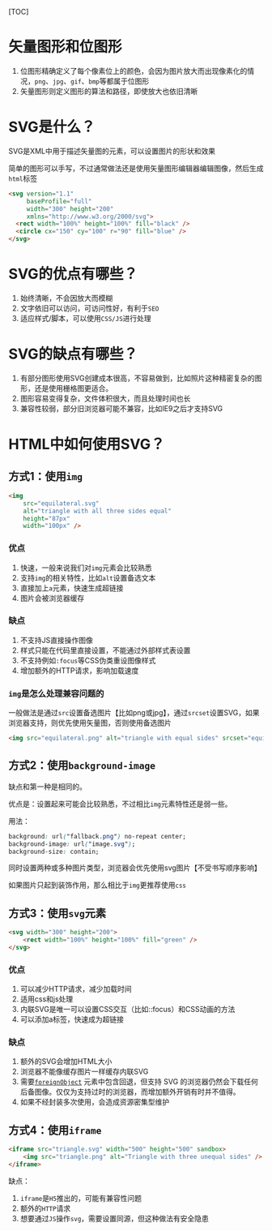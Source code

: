 [TOC]

# 矢量图形和位图形
1. 位图形精确定义了每个像素位上的颜色，会因为图片放大而出现像素化的情况，`png`、`jpg`、`gif`、`bmp`等都属于位图形
2. 矢量图形则定义图形的算法和路径，即使放大也依旧清晰

# SVG是什么？
SVG是XML中用于描述矢量图的元素，可以设置图片的形状和效果

简单的图形可以手写，不过通常做法还是使用矢量图形编辑器编辑图像，然后生成`html`标签
```html
<svg version="1.1"
     baseProfile="full"
     width="300" height="200"
     xmlns="http://www.w3.org/2000/svg">
  <rect width="100%" height="100%" fill="black" />
  <circle cx="150" cy="100" r="90" fill="blue" />
</svg>
```

# SVG的优点有哪些？
1. 始终清晰，不会因放大而模糊
2. 文字依旧可以访问，可访问性好，有利于`SEO`
3. 适应样式/脚本，可以使用`CSS/JS`进行处理

# SVG的缺点有哪些？
1. 有部分图形使用SVG创建成本很高，不容易做到，比如照片这种精密复杂的图形，还是使用栅格图更适合。
2. 图形容易变得复杂，文件体积很大，而且处理时间也长
3. 兼容性较弱，部分旧浏览器可能不兼容，比如IE9之后才支持SVG

# HTML中如何使用SVG？
## 方式1：使用`img`
```html
<img
    src="equilateral.svg"
    alt="triangle with all three sides equal"
    height="87px"
    width="100px" />
```

### 优点
1. 快速，一般来说我们对`img`元素会比较熟悉
2. 支持`img`的相关特性，比如`alt`设置备选文本
3. 直接加上`a`元素，快速生成超链接
4. 图片会被浏览器缓存
   
### 缺点
1. 不支持JS直接操作图像
2. 样式只能在代码里直接设置，不能通过外部样式表设置
3. 不支持例如`:focus`等CSS伪类重设图像样式
4. 增加额外的HTTP请求，影响加载速度

### `img`是怎么处理兼容问题的
一般做法是通过`src`设置备选图片【比如png或jpg】，通过`srcset`设置SVG，如果浏览器支持，则优先使用矢量图，否则使用备选图片
```html
<img src="equilateral.png" alt="triangle with equal sides" srcset="equilateral.svg">
```

## 方式2：使用`background-image`
缺点和第一种是相同的。

优点是：设置起来可能会比较熟悉，不过相比`img`元素特性还是弱一些。

用法：
```css
background: url("fallback.png") no-repeat center;
background-image: url("image.svg");
background-size: contain;
```
同时设置两种或多种图片类型，浏览器会优先使用svg图片【不受书写顺序影响】

如果图片只起到装饰作用，那么相比于`img`更推荐使用`css`

## 方式3：使用`svg`元素
```html
<svg width="300" height="200">
    <rect width="100%" height="100%" fill="green" />
</svg>
```

### 优点
1. 可以减少HTTP请求，减少加载时间
2. 适用css和js处理
3. 内联SVG是唯一可以设置CSS交互（比如::focus）和CSS动画的方法
4. 可以添加a标签，快速成为超链接

### 缺点
1. 额外的SVG会增加HTML大小
2. 浏览器不能像缓存图片一样缓存内联SVG
3. 需要[`foreignObject`](https://developer.mozilla.org/zh-CN/docs/Web/SVG/Element/foreignObject) 元素中包含回退，但支持 SVG 的浏览器仍然会下载任何后备图像。仅仅为支持过时的浏览器，而增加额外开销有时并不值得。
4. 如果不经封装多次使用，会造成资源密集型维护

## 方式4：使用`iframe`
```html
<iframe src="triangle.svg" width="500" height="500" sandbox>
    <img src="triangle.png" alt="Triangle with three unequal sides" />
</iframe>
```
缺点：
1. `iframe`是`H5`推出的，可能有兼容性问题
2. 额外的`HTTP`请求
3. 想要通过`JS`操作`svg`，需要设置同源，但这种做法有安全隐患